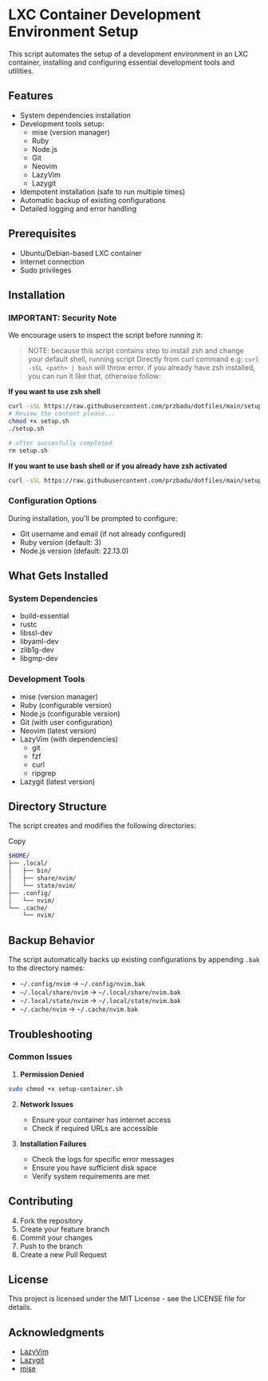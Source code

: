 # LXC Container Development Environment Setup

This script automates the setup of a development environment in an LXC container, installing and configuring essential development tools and utilities.

## Features

- System dependencies installation
- Development tools setup:
  - mise (version manager)
  - Ruby
  - Node.js
  - Git
  - Neovim
  - LazyVim
  - Lazygit
- Idempotent installation (safe to run multiple times)
- Automatic backup of existing configurations
- Detailed logging and error handling

## Prerequisites

- Ubuntu/Debian-based LXC container
- Internet connection
- Sudo privileges


## Installation

### IMPORTANT: Security Note

We encourage users to inspect the script before running it:

> NOTE: because this script contains step to install zsh and change your default shell, running script
> Directly from curl command e.g: `curl -sSL <path> | bash` will throw error.
> if you already have zsh installed, you can run it like that, otherwise follow:

**If you want to use zsh shell**

```bash
curl -sSL https://raw.githubusercontent.com/przbadu/dotfiles/main/setup.sh > setup.sh
# Review the content please...
chmod +x setup.sh
./setup.sh

# after succesfully completed
rm setup.sh
```

**If you want to use bash shell or if you already have zsh activated**

```sh
curl -sSL https://raw.githubusercontent.com/przbadu/dotfiles/main/setup.sh | bash
```

### Configuration Options

During installation, you'll be prompted to configure:

- Git username and email (if not already configured)
- Ruby version (default: 3)
- Node.js version (default: 22.13.0)

## What Gets Installed

### System Dependencies

- build-essential
- rustc
- libssl-dev
- libyaml-dev
- zlib1g-dev
- libgmp-dev

### Development Tools

- mise (version manager)
- Ruby (configurable version)
- Node.js (configurable version)
- Git (with user configuration)
- Neovim (latest version)
- LazyVim (with dependencies)
    - git
    - fzf
    - curl
    - ripgrep
- Lazygit (latest version)

## Directory Structure

The script creates and modifies the following directories:

Copy

```sh
$HOME/
├── .local/
│   ├── bin/
│   ├── share/nvim/
│   └── state/nvim/
├── .config/
│   └── nvim/
└── .cache/
    └── nvim/
```

## Backup Behavior

The script automatically backs up existing configurations by appending `.bak` to the directory names:

- `~/.config/nvim` → `~/.config/nvim.bak`
- `~/.local/share/nvim` → `~/.local/share/nvim.bak`
- `~/.local/state/nvim` → `~/.local/state/nvim.bak`
- `~/.cache/nvim` → `~/.cache/nvim.bak`

## Troubleshooting

### Common Issues

1. **Permission Denied**
    
```sh
sudo chmod +x setup-container.sh
```
    
2. **Network Issues**
    - Ensure your container has internet access
    - Check if required URLs are accessible

3. **Installation Failures**
    - Check the logs for specific error messages
    - Ensure you have sufficient disk space
    - Verify system requirements are met

## Contributing

4. Fork the repository
5. Create your feature branch
6. Commit your changes
7. Push to the branch
8. Create a new Pull Request

## License

This project is licensed under the MIT License - see the LICENSE file for details.

## Acknowledgments

- [LazyVim](https://github.com/LazyVim/starter)
- [Lazygit](https://github.com/jesseduffield/lazygit)
- [mise](https://mise.run)